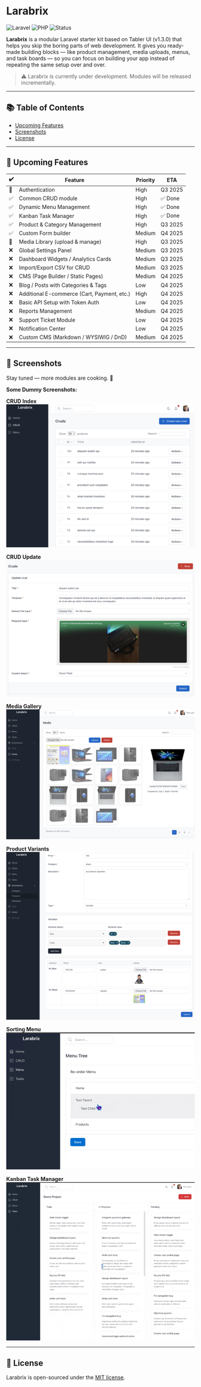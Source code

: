 # Larabrix

![Laravel](https://img.shields.io/badge/laravel-12.x-red)
![PHP](https://img.shields.io/badge/php-^8.2-blue)
![Status](https://img.shields.io/badge/status-in--progress-yellow)

**Larabrix** is a modular Laravel starter kit based on Tabler UI (v1.3.0) that helps you skip the boring parts of web development. It gives you ready-made building blocks — like product management, media uploads, menus, and task boards — so you can focus on building your app instead of repeating the same setup over and over.

> ⚠️ Larabrix is currently under development. Modules will be released incrementally.

---

## 📚 Table of Contents

- [Upcoming Features](#-upcoming-features)
- [Screenshots](#-screenshots)
- [License](#-license)

---

## 🚀 Upcoming Features

| ✔️ | Feature                                      | Priority | ETA       |
|----|----------------------------------------------|----------|-----------|
| 🔄 | Authentication                               | High     | Q3 2025   |
| ✅ | Common CRUD module                           | High     | ✅ Done    |
| ✅ | Dynamic Menu Management                      | High     | ✅ Done    |
| ✅ | Kanban Task Manager                          | High     | ✅ Done    |
| ✅ | Product & Category Management                | High     | Q3 2025    |
| ✅ | Custom Form builder                          | Medium   | Q4 2025    |
| 🔄 | Media Library (upload & manage)              | High     | Q3 2025    |
| ❌ | Global Settings Panel                        | Medium   | Q3 2025    |
| ❌ | Dashboard Widgets / Analytics Cards          | Medium   | Q3 2025    |
| ❌ | Import/Export CSV for CRUD                   | Medium   | Q3 2025    |
| ❌ | CMS (Page Builder / Static Pages)            | Medium   | Q4 2025    |
| ❌ | Blog / Posts with Categories & Tags          | Low      | Q4 2025    |
| ❌ | Additional E-commerce (Cart, Payment, etc.)  | High     | Q4 2025    |
| ❌ | Basic API Setup with Token Auth              | Low      | Q4 2025    |
| ❌ | Reports Management                           | Medium   | Q4 2025    |
| ❌ | Support Ticket Module                        | Low      | Q4 2025    |
| ❌ | Notification Center                          | Low      | Q4 2025    |
| ❌ | Custom CMS (Markdown / WYSIWIG / DnD)        | Medium   | Q4 2025    |
---

## 📸 Screenshots

Stay tuned — more modules are cooking. 🍳  

**Some Dummy Screenshots:**

**CRUD Index**
![crud](docs/crud.png)

**CRUD Update**
![crud update](docs/crud-update.png)

**Media Gallery**
![media gallery](docs/media.png)

**Product Variants**
![product](docs/product.png)

**Sorting Menu**
![menu](docs/menu.gif)

**Kanban Task Manager**
![tasks](docs/kanban.gif)

---

## 📄 License

Larabrix is open-sourced under the [MIT license](LICENSE).
